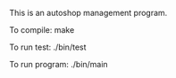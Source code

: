This is an autoshop management program. 

To compile: make

To run test: ./bin/test

To run program: ./bin/main
